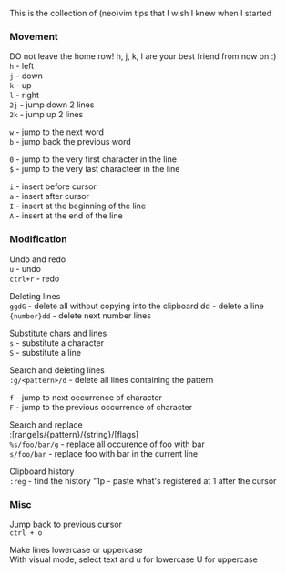 This is the collection of (neo)vim tips that I wish I knew when I started

### Movement
DO not leave the home row! h, j, k, l are your best friend from now on :) <br/>
`h` - left <br/>
`j` - down <br/>
`k` - up <br/>
`l` - right <br/>
`2j` - jump down 2 lines <br/>
`2k` - jump up 2 lines <br/>

`w` - jump to the next word <br/>
`b` - jump back the previous word <br/>

`0` - jump to the very first character in the line <br/>
`$` - jump to the very last characteer in the line <br/>

`i` - insert before cursor <br/>
`a` - insert after cursor <br/>
`I` - insert at the beginning of the line <br/>
`A` - insert at the end of the line </br>

### Modification
Undo and redo <br/>
`u` - undo <br/>
`ctrl+r` - redo <br/>

Deleting lines <br/>
`ggdG` - delete all without copying into the clipboard dd - delete a line <br/>
`{number}dd` - delete next number lines <br/>

Substitute chars and lines <br/>
`s` - substitute a character <br/>
`S` - substitute a line <br/>

Search and deleting lines <br/>
`:g/<pattern>/d` - delete all lines containing the pattern <br/>

`f` - jump to next occurrence of character <br/>
`F` - jump to the previous occurrence of character <br/>

Search and replace <br/>
:[range]s/{pattern}/{string}/[flags] <br/>
`%s/foo/bar/g` - replace all occurence of foo with bar <br/>
`s/foo/bar` - replace foo with bar in the current line <br/>

Clipboard history <br/>
`:reg` - find the history "1p - paste what's registered at 1 after the cursor <br/>

### Misc <br/>
Jump back to previous cursor <br/>
`ctrl + o` <br/>

Make lines lowercase or uppercase <br/>
With visual mode, select text and u for lowercase U for uppercase <br/>
